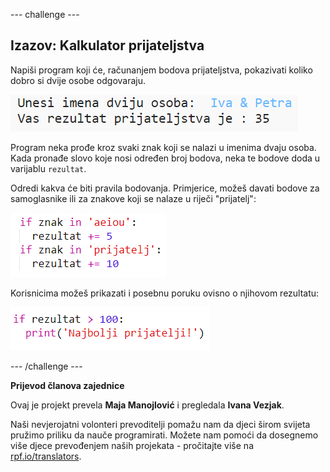 --- challenge ---

## Izazov: Kalkulator prijateljstva

Napiši program koji će, računanjem bodova prijateljstva, pokazivati koliko dobro si dvije osobe odgovaraju.

![screenshot](images/messages-friends.png)

Program neka prođe kroz svaki znak koji se nalazi u imenima dvaju osoba. Kada pronađe slovo koje nosi određen broj bodova, neka te bodove doda u varijablu `rezultat`.

Odredi kakva će biti pravila bodovanja. Primjerice, možeš davati bodove za samoglasnike ili za znakove koji se nalaze u riječi "prijatelj":

![screenshot](images/messages-friends-code.png)

Korisnicima možeš prikazati i posebnu poruku ovisno o njihovom rezultatu:

![screenshot](images/messages-best-friends.png)

--- /challenge ---


**Prijevod članova zajednice**

Ovaj je projekt prevela **Maja Manojlović** i pregledala **Ivana Vezjak**.

Naši nevjerojatni volonteri prevoditelji pomažu nam da djeci širom svijeta pružimo priliku da nauče programirati. Možete nam pomoći da dosegnemo više djece prevođenjem naših projekata - pročitajte više na [rpf.io/translators](https://rpf.io/translators).